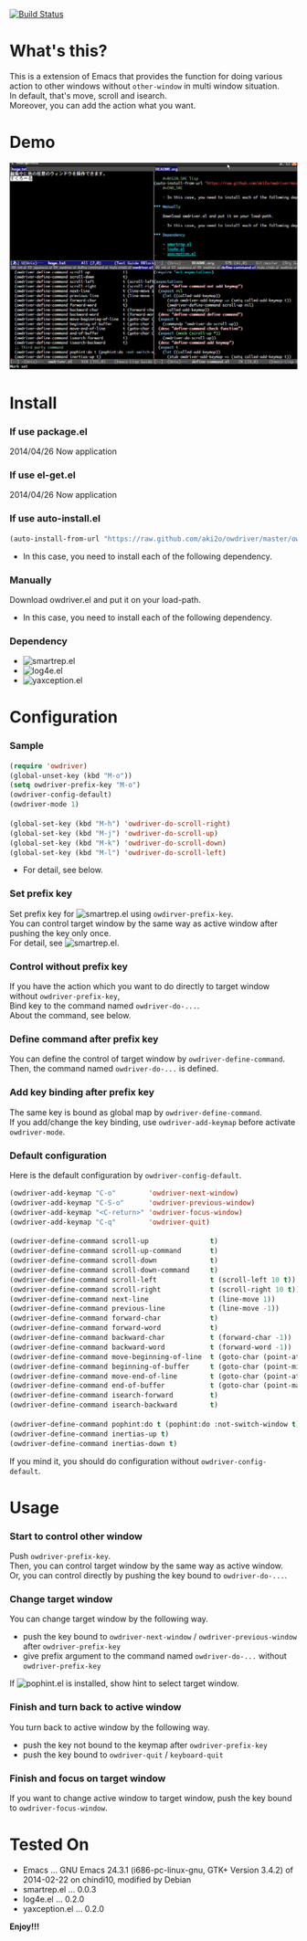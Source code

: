 [![Build Status](https://travis-ci.org/aki2o/owdriver.svg?branch=master)](https://travis-ci.org/aki2o/owdriver)

# What's this?

This is a extension of Emacs that provides the function for doing various action to
other windows without `other-window` in multi window situation.  
In default, that's move, scroll and isearch.  
Moreover, you can add the action what you want.  

# Demo

![demo](image/demo.gif)

# Install

### If use package.el

2014/04/26 Now application

### If use el-get.el

2014/04/26 Now application

### If use auto-install.el

```lisp
(auto-install-from-url "https://raw.github.com/aki2o/owdriver/master/owdriver.el")
```
-   In this case, you need to install each of the following dependency.

### Manually

Download owdriver.el and put it on your load-path.  
-   In this case, you need to install each of the following dependency.

### Dependency

-   ![smartrep.el](https://github.com/myuhe/smartrep.el)
-   ![log4e.el](https://github.com/aki2o/log4e)
-   ![yaxception.el](https://github.com/aki2o/yaxception)

# Configuration

### Sample

```lisp
(require 'owdriver)
(global-unset-key (kbd "M-o"))
(setq owdriver-prefix-key "M-o")
(owdriver-config-default)
(owdriver-mode 1)

(global-set-key (kbd "M-h") 'owdriver-do-scroll-right)
(global-set-key (kbd "M-j") 'owdriver-do-scroll-up)
(global-set-key (kbd "M-k") 'owdriver-do-scroll-down)
(global-set-key (kbd "M-l") 'owdriver-do-scroll-left)
```
-   For detail, see below.

### Set prefix key

Set prefix key for ![smartrep.el](https://github.com/myuhe/smartrep.el) using `owdirver-prefix-key`.  
You can control target window by the same way as active window after pushing the key only once.  
For detail, see ![smartrep.el](https://github.com/myuhe/smartrep.el).  

### Control without prefix key

If you have the action which you want to do directly to target window without `owdriver-prefix-key`,  
Bind key to the command named `owdriver-do-...`.  
About the command, see below.  

### Define command after prefix key

You can define the control of target window by `owdriver-define-command`.  
Then, the command named `owdriver-do-...` is defined.

### Add key binding after prefix key

The same key is bound as global map by `owdriver-define-command`.  
If you add/change the key binding, use `owdriver-add-keymap` before activate `owdriver-mode`.  

### Default configuration

Here is the default configuration by `owdriver-config-default`.  

```lisp
(owdriver-add-keymap "C-o"        'owdriver-next-window)
(owdriver-add-keymap "C-S-o"      'owdriver-previous-window)
(owdriver-add-keymap "<C-return>" 'owdriver-focus-window)
(owdriver-add-keymap "C-q"        'owdriver-quit)

(owdriver-define-command scroll-up               t)
(owdriver-define-command scroll-up-command       t)
(owdriver-define-command scroll-down             t)
(owdriver-define-command scroll-down-command     t)
(owdriver-define-command scroll-left             t (scroll-left 10 t))
(owdriver-define-command scroll-right            t (scroll-right 10 t))
(owdriver-define-command next-line               t (line-move 1))
(owdriver-define-command previous-line           t (line-move -1))
(owdriver-define-command forward-char            t)
(owdriver-define-command forward-word            t)
(owdriver-define-command backward-char           t (forward-char -1))
(owdriver-define-command backward-word           t (forward-word -1))
(owdriver-define-command move-beginning-of-line  t (goto-char (point-at-bol)))
(owdriver-define-command beginning-of-buffer     t (goto-char (point-min)))
(owdriver-define-command move-end-of-line        t (goto-char (point-at-eol)))
(owdriver-define-command end-of-buffer           t (goto-char (point-max)))
(owdriver-define-command isearch-forward         t)
(owdriver-define-command isearch-backward        t)

(owdriver-define-command pophint:do t (pophint:do :not-switch-window t))
(owdriver-define-command inertias-up t)
(owdriver-define-command inertias-down t)
```

If you mind it, you should do configuration without `owdriver-config-default`.  

# Usage

### Start to control other window

Push `owdriver-prefix-key`.  
Then, you can control target window by the same way as active window.  
Or, you can control directly by pushing the key bound to `owdriver-do-...`.  

### Change target window

You can change target window by the following way.  
-   push the key bound to `owdriver-next-window` / `owdriver-previous-window` after `owdriver-prefix-key`
-   give prefix argument to the command named `owdriver-do-...` without `owdriver-prefix-key`

If ![pophint.el](https://github.com/aki2o/emacs-pophint) is installed, show hint to select target window.  

### Finish and turn back to active window

You turn back to active window by the following way.  
-   push the key not bound to the keymap after `owdriver-prefix-key`
-   push the key bound to `owdriver-quit` / `keyboard-quit`

### Finish and focus on target window

If you want to change active window to target window, push the key bound to `owdriver-focus-window`.  

# Tested On

-   Emacs &#x2026; GNU Emacs 24.3.1 (i686-pc-linux-gnu, GTK+ Version 3.4.2) of 2014-02-22 on chindi10, modified by Debian
-   smartrep.el &#x2026; 0.0.3
-   log4e.el &#x2026; 0.2.0
-   yaxception.el &#x2026; 0.2.0

**Enjoy!!!**

